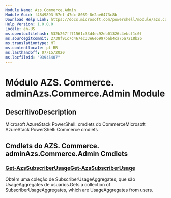 ```yaml
---
Module Name: Azs.Commerce.Admin
Module Guid: f4849893-57ef-47dc-8089-8e2ae6473c8b
Download Help Link: https://docs.microsoft.com/powershell/module/azs.commerce.admin
Help Version: 1.0.0.0
Locale: en-US
ms.openlocfilehash: 532b267ff71561c33d4ec92eb01326c4ebcf1c0f
ms.sourcegitcommit: 2738f91c7c467ec33e6e6997bab4ca75a7218b26
ms.translationtype: MT
ms.contentlocale: pt-BR
ms.lasthandoff: 07/15/2020
ms.locfileid: "93945407"
---
```

# <span data-ttu-id="7695e-101">Módulo AZS. Commerce. admin</span><span class="sxs-lookup"><span data-stu-id="7695e-101">Azs.Commerce.Admin Module</span></span>
## <span data-ttu-id="7695e-102">Descritivo</span><span class="sxs-lookup"><span data-stu-id="7695e-102">Description</span></span>
<span data-ttu-id="7695e-103">Microsoft AzureStack PowerShell: cmdlets do Commerce</span><span class="sxs-lookup"><span data-stu-id="7695e-103">Microsoft AzureStack PowerShell: Commerce cmdlets</span></span>

## <span data-ttu-id="7695e-104">Cmdlets do AZS. Commerce. admin</span><span class="sxs-lookup"><span data-stu-id="7695e-104">Azs.Commerce.Admin Cmdlets</span></span>
### [<span data-ttu-id="7695e-105">Get-AzsSubscriberUsage</span><span class="sxs-lookup"><span data-stu-id="7695e-105">Get-AzsSubscriberUsage</span></span>](Get-AzsSubscriberUsage.md)
<span data-ttu-id="7695e-106">Obtém uma coleção de SubscriberUsageAggregates, que são UsageAggregates de usuários.</span><span class="sxs-lookup"><span data-stu-id="7695e-106">Gets a collection of SubscriberUsageAggregates, which are UsageAggregates from users.</span></span>

